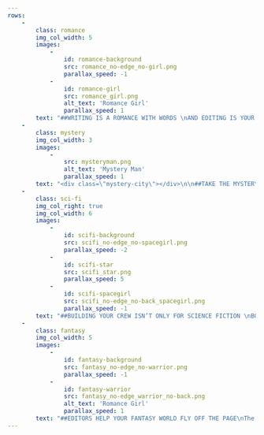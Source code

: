 ```yaml
---
rows:
    -
        class: romance
        img_col_width: 5
        images:
            -
                id: romance-background
                src: romance_no-edge_no-girl.png
                parallax_speed: -1
            -
                id: romance-girl
                src: romance_girl.png
                alt_text: 'Romance Girl'
                parallax_speed: 1
        text: "##WRITING IS A ROMANCE WITH WORDS \nAND EDITING IS YOUR BOOK’S BEST FRIEND\n\nFrom the first page of your story to the heroine’s final words, Book Light Editorial is your book’s best friend. \n\n[Get Started](/services){.button}\n"
    -
        class: mystery
        img_col_width: 3
        images:
            -
                src: mysteryman.png
                alt_text: 'Mystery Man'
                parallax_speed: 1
        text: "<div class=\"mystery-city\"></div>\n\n##TAKE THE MYSTERY OUT OF EDITING\nFrom developmental editing to copyediting, we make your book the best possible version of itself. Whether you’re an indie-author or querying to agents, we can develop your manuscript into the book you envisioned.\n\n[Learn More](/blog/developmental-edit-copyedit-or-proofread-which-level-of-editing-is-right-for-me){.button}\n"
    -
        class: sci-fi
        img_col_right: true
        img_col_width: 6
        images:
            -
                id: scifi-background
                src: scifi_no-edge_no-spacegirl.png
                parallax_speed: -2
            -
                id: scifi-star
                src: scifi_star.png
                parallax_speed: 5
            -
                id: scifi-spacegirl
                src: scifi_no-edge_no-back_spacegirl.png
                parallax_speed: -1
        text: "##BUILDING YOUR CREW ISN’T ONLY FOR SCIENCE FICTION \nBOOK LIGHT EDITORIAL HAS A TEAM OF SPECIALIZED EDITORS TO HELP YOU:\n * [Find the right Editor](/blog/how-to-find-the-right-editor-for-you)\n * [Discover which level of Editing is right for your story](/blog/developmental-edit-copyedit-or-proofread-which-level-of-editing-is-right-for-me)\n * [Learn why you need an Editor to self-publish](/blog/why-you-need-an-editor-to-self-publish)\n\n[Our Team](/team){.button}\n"
    -
        class: fantasy
        img_col_width: 5
        images:
            -
                id: fantasy-background
                src: fantasy_no-edge_no-warrior.png
                parallax_speed: -1
            -
                id: fantasy-warrior
                src: fantasy_no-edge_warrior_no-back.png
                alt_text: 'Romance Girl'
                parallax_speed: 1
        text: "##EDITORS HELP YOUR FANTASY WORLD FLY OFF THE PAGE\nThe Editors at Book Light Editorial can’t wait to meet you and your beautiful story. Find the editing package that’s right for you and let us help you bring your book to light.\n\n[Testimonials](/testimonials){.button}"
---
```


